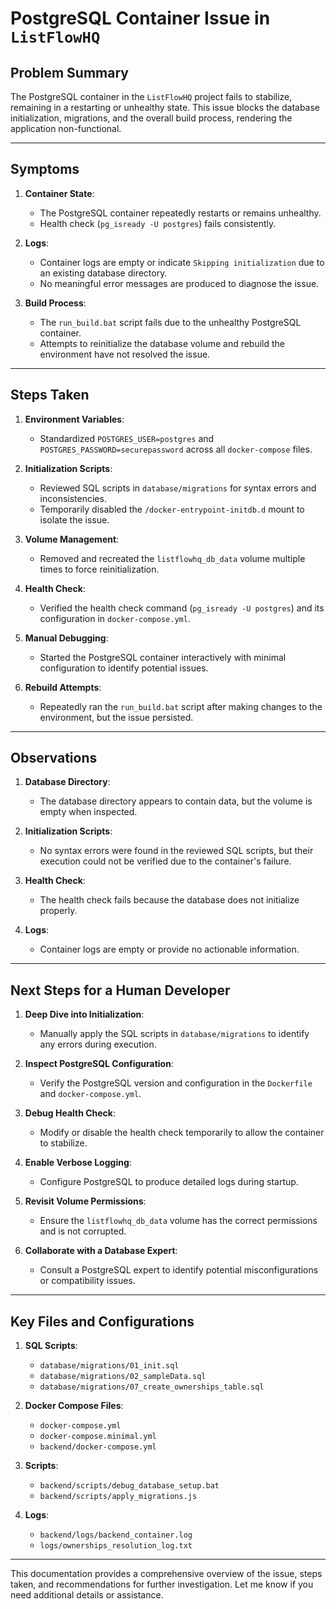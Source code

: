 # PostgreSQL Container Issue in `ListFlowHQ`

## Problem Summary
The PostgreSQL container in the `ListFlowHQ` project fails to stabilize, remaining in a restarting or unhealthy state. This issue blocks the database initialization, migrations, and the overall build process, rendering the application non-functional.

---

## Symptoms
1. **Container State**:
   - The PostgreSQL container repeatedly restarts or remains unhealthy.
   - Health check (`pg_isready -U postgres`) fails consistently.

2. **Logs**:
   - Container logs are empty or indicate `Skipping initialization` due to an existing database directory.
   - No meaningful error messages are produced to diagnose the issue.

3. **Build Process**:
   - The `run_build.bat` script fails due to the unhealthy PostgreSQL container.
   - Attempts to reinitialize the database volume and rebuild the environment have not resolved the issue.

---

## Steps Taken
1. **Environment Variables**:
   - Standardized `POSTGRES_USER=postgres` and `POSTGRES_PASSWORD=securepassword` across all `docker-compose` files.

2. **Initialization Scripts**:
   - Reviewed SQL scripts in `database/migrations` for syntax errors and inconsistencies.
   - Temporarily disabled the `/docker-entrypoint-initdb.d` mount to isolate the issue.

3. **Volume Management**:
   - Removed and recreated the `listflowhq_db_data` volume multiple times to force reinitialization.

4. **Health Check**:
   - Verified the health check command (`pg_isready -U postgres`) and its configuration in `docker-compose.yml`.

5. **Manual Debugging**:
   - Started the PostgreSQL container interactively with minimal configuration to identify potential issues.

6. **Rebuild Attempts**:
   - Repeatedly ran the `run_build.bat` script after making changes to the environment, but the issue persisted.

---

## Observations
1. **Database Directory**:
   - The database directory appears to contain data, but the volume is empty when inspected.

2. **Initialization Scripts**:
   - No syntax errors were found in the reviewed SQL scripts, but their execution could not be verified due to the container's failure.

3. **Health Check**:
   - The health check fails because the database does not initialize properly.

4. **Logs**:
   - Container logs are empty or provide no actionable information.

---

## Next Steps for a Human Developer
1. **Deep Dive into Initialization**:
   - Manually apply the SQL scripts in `database/migrations` to identify any errors during execution.

2. **Inspect PostgreSQL Configuration**:
   - Verify the PostgreSQL version and configuration in the `Dockerfile` and `docker-compose.yml`.

3. **Debug Health Check**:
   - Modify or disable the health check temporarily to allow the container to stabilize.

4. **Enable Verbose Logging**:
   - Configure PostgreSQL to produce detailed logs during startup.

5. **Revisit Volume Permissions**:
   - Ensure the `listflowhq_db_data` volume has the correct permissions and is not corrupted.

6. **Collaborate with a Database Expert**:
   - Consult a PostgreSQL expert to identify potential misconfigurations or compatibility issues.

---

## Key Files and Configurations
1. **SQL Scripts**:
   - `database/migrations/01_init.sql`
   - `database/migrations/02_sampleData.sql`
   - `database/migrations/07_create_ownerships_table.sql`

2. **Docker Compose Files**:
   - `docker-compose.yml`
   - `docker-compose.minimal.yml`
   - `backend/docker-compose.yml`

3. **Scripts**:
   - `backend/scripts/debug_database_setup.bat`
   - `backend/scripts/apply_migrations.js`

4. **Logs**:
   - `backend/logs/backend_container.log`
   - `logs/ownerships_resolution_log.txt`

---

This documentation provides a comprehensive overview of the issue, steps taken, and recommendations for further investigation. Let me know if you need additional details or assistance.
